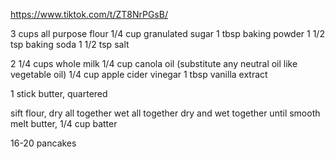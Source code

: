 https://www.tiktok.com/t/ZT8NrPGsB/

3 cups all purpose flour
1/4 cup granulated sugar
1 tbsp baking powder
1 1/2 tsp baking soda
1 1/2 tsp salt

2 1/4 cups whole milk
1/4 cup canola oil (substitute any neutral oil like vegetable oil)
1/4 cup apple cider vinegar
1 tbsp vanilla extract

1 stick butter, quartered

sift flour, dry all together
wet all together
dry and wet together until smooth
melt butter, 1/4 cup batter

16-20 pancakes
